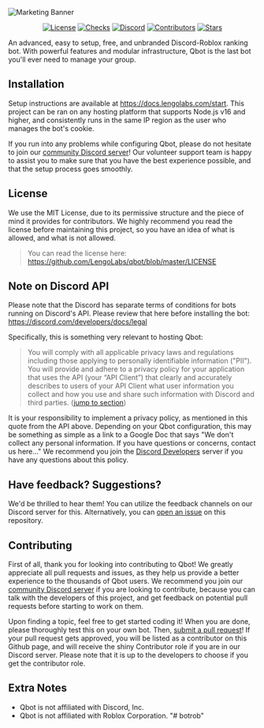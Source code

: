 ![Marketing Banner](https://i.gyazo.com/5f7d15ac56be78b2c294e0fa1f9d4b10.png)
<p align="center">
  <a href="https://github.com/LengoLabs/qbot/blob/master/LICENSE"><img alt="License" src="https://img.shields.io/github/license/LengoLabs/qbot?color=E76F51"></a>
  <a href="https://github.com/LengoLabs/qbot/commits/master"><img alt="Checks" src="https://img.shields.io/github/checks-status/LengoLabs/qbot/master?color=F4A261"></a>
  <a href="https://lengolabs.com/discord"><img alt="Discord" src="https://img.shields.io/badge/chat-on%20discord-E9C46A"></a>
  <a href="https://github.com/LengoLabs/qbot/graphs/contributors"><img alt="Contributors" src="https://img.shields.io/github/contributors/LengoLabs/qbot?color=2A9D8F"></a>
  <a href="https://github.com/LengoLabs/qbot/stargazers"><img alt="Stars" src="https://img.shields.io/github/stars/LengoLabs/qbot?color=264653"></a>
</p>
An advanced, easy to setup, free, and unbranded Discord-Roblox ranking bot. With powerful features and modular infrastructure, Qbot is the last bot you'll ever need to manage your group.

## Installation
Setup instructions are available at https://docs.lengolabs.com/start. This project can be ran on any hosting platform that supports Node.js v16 and higher, and consistently runs in the same IP region as the user who manages the bot's cookie.

If you run into any problems while configuring Qbot, please do not hesitate to join our [community Discord server](https://lengolabs.com/discord)! Our volunteer support team is happy to assist you to make sure that you have the best experience possible, and that the setup process goes smoothly.

## License
We use the MIT License, due to its permissive structure and the piece of mind it provides for contributors. We highly recommend you read the license before maintaining this project, so you have an idea of what is allowed, and what is not allowed.

> You can read the license here: https://github.com/LengoLabs/qbot/blob/master/LICENSE  

## Note on Discord API
Please note that the Discord has separate terms of conditions for bots running on Discord's API. Please review that here before installing the bot: https://discord.com/developers/docs/legal

Specifically, this is something very relevant to hosting Qbot:

> You will comply with all applicable privacy laws and regulations including those applying to personally identifiable information ("PII"). You will provide and adhere to a privacy policy for your application that uses the API (your “API Client”) that clearly and accurately describes to users of your API Client what user information you collect and how you use and share such information with Discord and third parties. ([jump to section](https://discord.com/developers/docs/legal#a-implement-good-privacy-practices))

It is your responsibility to implement a privacy policy, as mentioned in this quote from the API above. Depending on your Qbot configuration, this may be something as simple as a link to a Google Doc that says "We don't collect any personal information. If you have questions or concerns, contact us here..." We recommend you join the [Discord Developers](https://discord.gg/discord-developers) server if you have any questions about this policy.

## Have feedback? Suggestions?
We'd be thrilled to hear them! You can utilize the feedback channels on our Discord server for this. Alternatively, you can [open an issue](https://github.com/LengoLabs/qbot/issues) on this repository.

## Contributing
First of all, thank you for looking into contributing to Qbot! We greatly appreciate all pull requests and issues, as they help us provide a better experience to the thousands of Qbot users. We recommend you join our [community Discord server](https://lengolabs.com/discord) if you are looking to contribute, because you can talk with the developers of this project, and get feedback on potential pull requests before starting to work on them.

Upon finding a topic, feel free to get started coding it! When you are done, please thoroughly test this on your own bot. Then, [submit a pull request](https://github.com/LengoLabs/qbot/compare)! If your pull request gets approved, you will be listed as a contributor on this Github page, and will receive the shiny Contributor role if you are in our Discord server. Please note that it is up to the developers to choose if you get the contributor role.

## Extra Notes
* Qbot is not affiliated with Discord, Inc.
* Qbot is not affiliated with Roblox Corporation.
"# botrob" 
